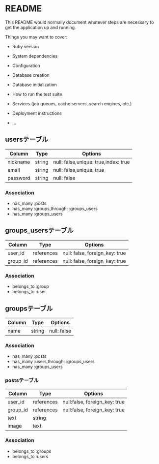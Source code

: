 # README

This README would normally document whatever steps are necessary to get the
application up and running.

Things you may want to cover:

* Ruby version

* System dependencies

* Configuration

* Database creation

* Database initialization

* How to run the test suite

* Services (job queues, cache servers, search engines, etc.)

* Deployment instructions

* ...

## usersテーブル

|Column|Type|Options|
|------|----|-------|
|nickname|string|null: false,unique: true,index: true|
|email|string|null: false,unique: true|
|password|string|null: false|

### Association
- has_many :posts
- has_many :groups,through: :groups_users
- has_many :groups_users

## groups_usersテーブル

|Column|Type|Options|
|------|----|-------|
|user_id|references|null: false, foreign_key: true|
|group_id|references|null: false, foreign_key: true|

### Association
- belongs_to :group
- belongs_to :user


## groupsテーブル

|Column|Type|Options|
|------|----|-------|
|name|string|null: false|

### Association
- has_many :posts
- has_many :users,through: :groups_users
- has_many :groups_users

### postsテーブル

|Column|Type|Options|
|------|----|-------|
|user_id|references|null:false, foreign_key: true|
|group_id|references|null:false, foreign_key: true|
|text|string||
|image|text||

### Association
- belongs_to :groups
- belongs_to :users
